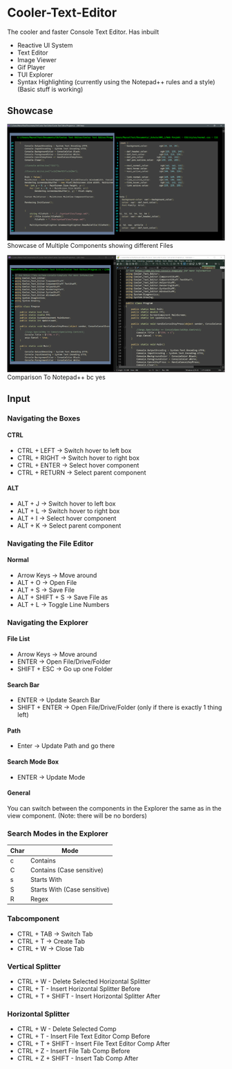 # Cooler-Text-Editor

The cooler and faster Console Text Editor.
Has inbuilt
* Reactive UI System
* Text Editor
* Image Viewer
* Gif Player
* TUI Explorer
* Syntax Highlighting (currently using the Notepad++ rules and a style) (Basic stuff is working)



## Showcase
![Image 1](./images/tabs_with_syntax_highlighting.PNG)
Showcase of Multiple Components showing different Files

![Image 2](./images/cte_vs_npp.png)
Comparison To Notepad++ bc yes




## Input

### Navigating the Boxes

#### CTRL

* CTRL + LEFT -> Switch hover to left box
* CTRL + RIGHT -> Switch hover to right box
* CTRL + ENTER -> Select hover component
* CTRL + RETURN -> Select parent component


#### ALT
* ALT + J -> Switch hover to left box
* ALT + L -> Switch hover to right box
* ALT + I -> Select hover component
* ALT + K -> Select parent component




### Navigating the File Editor

#### Normal

* Arrow Keys -> Move around
* ALT + O -> Open File
* ALT + S -> Save File
* ALT + SHIFT + S -> Save File as
* ALT + L -> Toggle Line Numbers



### Navigating the Explorer

#### File List
* Arrow Keys -> Move around
* ENTER -> Open File/Drive/Folder
* SHIFT + ESC -> Go up one Folder

#### Search Bar
* ENTER -> Update Search Bar
* SHIFT + ENTER -> Open File/Drive/Folder (only if there is exactly 1 thing left)

#### Path
* Enter -> Update Path and go there


#### Search Mode Box
* ENTER -> Update Mode


#### General
You can switch between the components in the Explorer the same as in the view component.
(Note: there will be no borders)

### Search Modes in the Explorer
|Char|Mode|
|----|----|
|c   |Contains|
|C   |Contains (Case sensitive)|
|s   |Starts With|
|S   |Starts With (Case sensitive)|
|R   |Regex|



### Tabcomponent

* CTRL + TAB -> Switch Tab
* CTRL + T -> Create Tab
* CTRL + W -> Close Tab


### Vertical Splitter

* CTRL + W - Delete Selected Horizontal Splitter
* CTRL + T - Insert Horizontal Splitter Before
* CTRL + T + SHIFT - Insert Horizontal Splitter After

### Horizontal Splitter

* CTRL + W - Delete Selected Comp
* CTRL + T - Insert File Text Editor Comp Before
* CTRL + T + SHIFT - Insert File Text Editor Comp After
* CTRL + Z - Insert File Tab Comp Before
* CTRL + Z + SHIFT - Insert Tab Comp After
